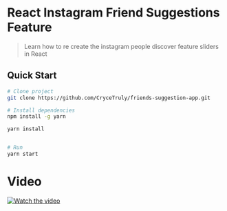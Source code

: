 # React Instagram Friend Suggestions Feature

> Learn how to re create the instagram people discover feature sliders in React

## Quick Start

```bash
# Clone project
git clone https://github.com/CryceTruly/friends-suggestion-app.git

# Install dependencies
npm install -g yarn

yarn install


# Run
yarn start
```

# Video
[![Watch the video](https://i.imgur.com/vKb2F1B.png)](https://youtu.be/vt5fpE0bzSY)
